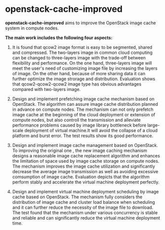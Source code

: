 # openstack-cache-improved
**openstack-cache-improved** aims to improve the OpenStack image cache system in compute nodes.

**The main work includes the following four aspects:**     

1. It is found that qcow2 image format is easy to be segmented, shared and compressed. The two-layers image in common cloud computing can be changed to three-layers image with the trade-off between flexibility and performance. On the one hand, three-layers image will meet the user's need of customizing image file by increasing the layers of image. On the other hand, because of more sharing data it can further optimize the image strorage and distribution. Evaluation shows that qcow2-qcow2-qcow2 image type has obvious advantages compared with two-layers image.

2. Design and implement prefetching image cache mechanism based on OpenStack. The algorithm can assure image cache distribution planned in advance on compute nodes. The mechanism can not only prefetch image cache at the beginning of the cloud deployment or extension of compute nodes, but also controll the transmission and alleviate performance problems caused by image library bottleneck before large-scale deployment of virtual machine.It will avoid the collapse of a cloud platform and burst error. The test results show its good performance. 

3. Design and implement image cache management based on OpenStack. To improving the original one , the new image caching mechanism designs a reasonable image cache replacement algorithm and enhances the limitation of space used by image cache storage on compute nodes. The mechanism improves the image cache utilization and significantly decrease the average image transmission as well as avoiding excessive comsumption of image cache. Evaluation depicts that the algorithm perform stably and accelerate the virtual machine deployment perfectly. 

4. Design and implement virtual machine deployment scheduling by image cache based on OpenStack. The mechanism fully considers the distribution of image cache and cluster load balance when scheduling and it can further reduce the necessity of the image file to download. The test found that the mechanism under various concurrency is stable and reliable and can significantly reduce the virtual machine deployment time. 
